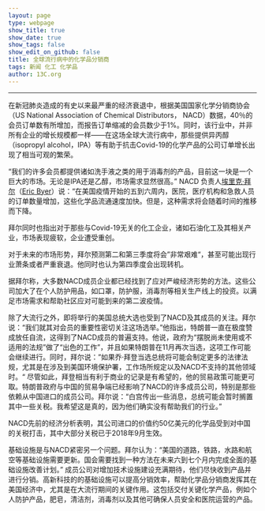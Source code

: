 ```yaml
---
layout: page
type: webpage
show_title: true
show_date: true
show_tags: false
show_edit_on_github: false
title: 全球流行病中的化学品分销商
tags: 新闻 化工 化学品
author: 13C.org
---
```


-----

在新冠肺炎造成的有史以来最严重的经济衰退中，根据美国国家化学分销商协会（US National Association of Chemical Distributors， NACD）数据，40％的会员订单数有所增加，而报告订单缩减的会员数少于1%。同时，该行业中，并非所有企业的增长规模都一样——在这场全球大流行病中，那些提供异丙醇（isopropyl alcohol，IPA）等有助于抗击Covid-19的化学产品的公司订单增长出现了相当可观的繁荣。

“我们的许多会员都提供诸如洗手液之类的用于消毒剂的产品，目前这一块是一个巨大的市场。无论是IPA还是乙醇，市场需求显然很高。” NACD 负责人[埃里克·拜尔](https://www.nacd.com/about/staff/)（[Eric Byer](https://www.nacd.com/about/staff/)）说：“在美国疫情开始的五到六周内，医院，医疗机构和急救人员的订单数量增加，这些化学品流通速度加快。但是，这种需求将会随着时间的推移而下降。

拜尔同时也指出对于那些与Covid-19无关的化工企业，诸如石油化工及其相关产业，市场表现疲软，企业遭受重创。

对于未来的市场形势，拜尔预测第二和第三季度将会”非常艰难“，甚至可能出现行业萧条或者严重衰退。他同时也认为第四季度会出现转机。

据拜尔称，大多数NACD成员企业都已经找到了应对严峻经济形势的方法。这些公司加大了在个人防护用品，如口罩，防护服，消毒剂等相关生产线上的投资。以满足市场需求和帮助社区应对可能到来的第二波疫情。

除了大流行之外，即将举行的美国总统大选也受到了NACD及其成员的关注。拜尔说：“我们就其对会员的重要性密切关注这场选举。”他指出，特朗普一直在极度赞成放任自流，这得到了NACD成员的普遍支持。他说，政府为“摆脱尚未使用或不适用的法规”做了“出色的工作”，并且如果特朗普在11月再次当选，这项工作可能会继续进行。同时，拜尔说：”如果乔·拜登当选总统将可能会制定更多的法律法规，尤其是在涉及到美国环境保护署，工作场所规定以及NACD不支持的其他领域时。“ 尽管如此，拜登相当有利于商业的记录是有希望的，他的贸易政策可能更可取。特朗普政府与中国的贸易争端已经影响了NACD的许多成员公司，特别是那些依赖从中国进口的成员公司。拜尔说：“白宫传出一些消息，总统可能会暂时搁置其中一些关税。我希望这是真的，因为他们确实没有帮助我们的行业。”

NACD先前的经济分析表明，其公司进口的价值约50亿美元的化学品受到对中国的关税打击，其中大部分关税已于2018年9月生效。

基础设施是与NACD紧密另一个问题。拜尔认为：“美国的道路，铁路，水路和航空等基础设施需要更新。国会需要找到一种方法在未来六到七个月内完成全面的基础设施改善计划。” 成员公司对增加技术设施建设充满期待，他们尽快收到产品并进行分销。高新科技的的基础设施可以提高分销效率，帮助化学品分销商发挥其在美国经济中，尤其是在大流行期间的关键作用。这包括交付关键化学产品，例如个人防护产品，肥皂，清洁剂，消毒剂以及其他可确保人员安全和医院运营的产品。